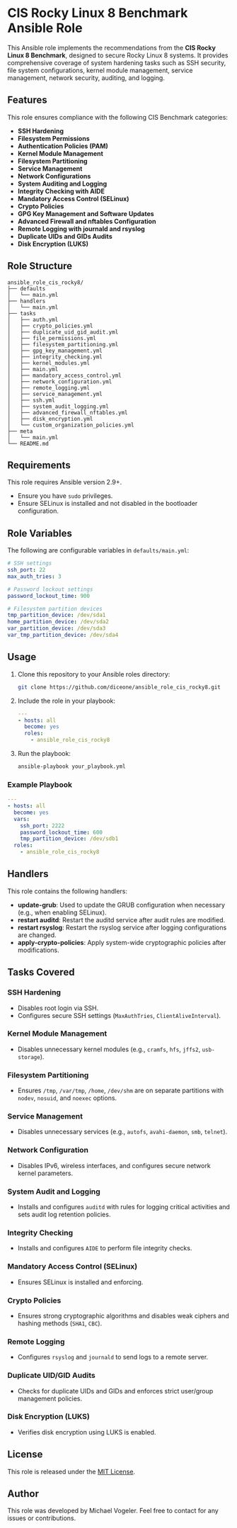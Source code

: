 # CIS Rocky Linux 8 Benchmark Ansible Role

This Ansible role implements the recommendations from the **CIS Rocky Linux 8 Benchmark**, designed to secure Rocky Linux 8 systems. It provides comprehensive coverage of system hardening tasks such as SSH security, file system configurations, kernel module management, service management, network security, auditing, and logging.

## Features
This role ensures compliance with the following CIS Benchmark categories:
- **SSH Hardening**
- **Filesystem Permissions**
- **Authentication Policies (PAM)**
- **Kernel Module Management**
- **Filesystem Partitioning**
- **Service Management**
- **Network Configurations**
- **System Auditing and Logging**
- **Integrity Checking with AIDE**
- **Mandatory Access Control (SELinux)**
- **Crypto Policies**
- **GPG Key Management and Software Updates**
- **Advanced Firewall and nftables Configuration**
- **Remote Logging with journald and rsyslog**
- **Duplicate UIDs and GIDs Audits**
- **Disk Encryption (LUKS)**

## Role Structure

```
ansible_role_cis_rocky8/
├── defaults
│   └── main.yml
├── handlers
│   └── main.yml
├── tasks
│   ├── auth.yml
│   ├── crypto_policies.yml
│   ├── duplicate_uid_gid_audit.yml
│   ├── file_permissions.yml
│   ├── filesystem_partitioning.yml
│   ├── gpg_key_management.yml
│   ├── integrity_checking.yml
│   ├── kernel_modules.yml
│   ├── main.yml
│   ├── mandatory_access_control.yml
│   ├── network_configuration.yml
│   ├── remote_logging.yml
│   ├── service_management.yml
│   ├── ssh.yml
│   ├── system_audit_logging.yml
│   ├── advanced_firewall_nftables.yml
│   ├── disk_encryption.yml
│   └── custom_organization_policies.yml
├── meta
│   └── main.yml
└── README.md
```

## Requirements

This role requires Ansible version 2.9+.

- Ensure you have `sudo` privileges.
- Ensure SELinux is installed and not disabled in the bootloader configuration.

## Role Variables

The following are configurable variables in `defaults/main.yml`:

```yaml
# SSH settings
ssh_port: 22
max_auth_tries: 3

# Password lockout settings
password_lockout_time: 900

# Filesystem partition devices
tmp_partition_device: /dev/sda1
home_partition_device: /dev/sda2
var_partition_device: /dev/sda3
var_tmp_partition_device: /dev/sda4
```

## Usage

1. Clone this repository to your Ansible roles directory:
   ```bash
   git clone https://github.com/diceone/ansible_role_cis_rocky8.git
   ```

2. Include the role in your playbook:
   ```yaml
   ---
   - hosts: all
     become: yes
     roles:
       - ansible_role_cis_rocky8
   ```

3. Run the playbook:
   ```bash
   ansible-playbook your_playbook.yml
   ```

### Example Playbook

```yaml
---
- hosts: all
  become: yes
  vars:
    ssh_port: 2222
    password_lockout_time: 600
    tmp_partition_device: /dev/sdb1
  roles:
    - ansible_role_cis_rocky8
```

## Handlers

This role contains the following handlers:
- **update-grub**: Used to update the GRUB configuration when necessary (e.g., when enabling SELinux).
- **restart auditd**: Restart the auditd service after audit rules are modified.
- **restart rsyslog**: Restart the rsyslog service after logging configurations are changed.
- **apply-crypto-policies**: Apply system-wide cryptographic policies after modifications.

## Tasks Covered

### SSH Hardening
- Disables root login via SSH.
- Configures secure SSH settings (`MaxAuthTries`, `ClientAliveInterval`).
  
### Kernel Module Management
- Disables unnecessary kernel modules (e.g., `cramfs`, `hfs`, `jffs2`, `usb-storage`).

### Filesystem Partitioning
- Ensures `/tmp`, `/var/tmp`, `/home`, `/dev/shm` are on separate partitions with `nodev`, `nosuid`, and `noexec` options.

### Service Management
- Disables unnecessary services (e.g., `autofs`, `avahi-daemon`, `smb`, `telnet`).
  
### Network Configuration
- Disables IPv6, wireless interfaces, and configures secure network kernel parameters.

### System Audit and Logging
- Installs and configures `auditd` with rules for logging critical activities and sets audit log retention policies.
  
### Integrity Checking
- Installs and configures `AIDE` to perform file integrity checks.

### Mandatory Access Control (SELinux)
- Ensures SELinux is installed and enforcing.

### Crypto Policies
- Ensures strong cryptographic algorithms and disables weak ciphers and hashing methods (`SHA1`, `CBC`).

### Remote Logging
- Configures `rsyslog` and `journald` to send logs to a remote server.

### Duplicate UID/GID Audits
- Checks for duplicate UIDs and GIDs and enforces strict user/group management policies.

### Disk Encryption (LUKS)
- Verifies disk encryption using LUKS is enabled.

## License

This role is released under the [MIT License](LICENSE).

## Author

This role was developed by Michael Vogeler. Feel free to contact for any issues or contributions.
```
